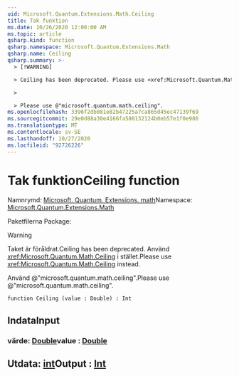 ```yaml
---
uid: Microsoft.Quantum.Extensions.Math.Ceiling
title: Tak funktion
ms.date: 10/26/2020 12:00:00 AM
ms.topic: article
qsharp.kind: function
qsharp.namespace: Microsoft.Quantum.Extensions.Math
qsharp.name: Ceiling
qsharp.summary: >-
  > [!WARNING]

  > Ceiling has been deprecated. Please use <xref:Microsoft.Quantum.Math.Ceiling> instead.

  >

  > Please use @"microsoft.quantum.math.ceiling".
ms.openlocfilehash: 3396f2db081e82b47225a7ca865d45ec47139f69
ms.sourcegitcommit: 29e0d88a30e4166fa580132124b0eb57e1f0e986
ms.translationtype: MT
ms.contentlocale: sv-SE
ms.lasthandoff: 10/27/2020
ms.locfileid: "92726226"
---
```

# <a name="ceiling-function"></a><span data-ttu-id="7c978-102">Tak funktion</span><span class="sxs-lookup"><span data-stu-id="7c978-102">Ceiling function</span></span>

<span data-ttu-id="7c978-103">Namnrymd: [Microsoft. Quantum. Extensions. math](xref:Microsoft.Quantum.Extensions.Math)</span><span class="sxs-lookup"><span data-stu-id="7c978-103">Namespace: [Microsoft.Quantum.Extensions.Math](xref:Microsoft.Quantum.Extensions.Math)</span></span>

<span data-ttu-id="7c978-104">Paketfilerna [](https://nuget.org/packages/)</span><span class="sxs-lookup"><span data-stu-id="7c978-104">Package: [](https://nuget.org/packages/)</span></span>


> [!WARNING]
> <span data-ttu-id="7c978-105">Taket är föråldrat.</span><span class="sxs-lookup"><span data-stu-id="7c978-105">Ceiling has been deprecated.</span></span> <span data-ttu-id="7c978-106">Använd <xref:Microsoft.Quantum.Math.Ceiling> i stället.</span><span class="sxs-lookup"><span data-stu-id="7c978-106">Please use <xref:Microsoft.Quantum.Math.Ceiling> instead.</span></span>
>
> <span data-ttu-id="7c978-107">Använd @"microsoft.quantum.math.ceiling".</span><span class="sxs-lookup"><span data-stu-id="7c978-107">Please use @"microsoft.quantum.math.ceiling".</span></span>



```qsharp
function Ceiling (value : Double) : Int
```


## <a name="input"></a><span data-ttu-id="7c978-108">Indata</span><span class="sxs-lookup"><span data-stu-id="7c978-108">Input</span></span>

### <a name="value--double"></a><span data-ttu-id="7c978-109">värde: [Double](xref:microsoft.quantum.lang-ref.double)</span><span class="sxs-lookup"><span data-stu-id="7c978-109">value : [Double](xref:microsoft.quantum.lang-ref.double)</span></span>





## <a name="output--int"></a><span data-ttu-id="7c978-110">Utdata: [int](xref:microsoft.quantum.lang-ref.int)</span><span class="sxs-lookup"><span data-stu-id="7c978-110">Output : [Int](xref:microsoft.quantum.lang-ref.int)</span></span>

